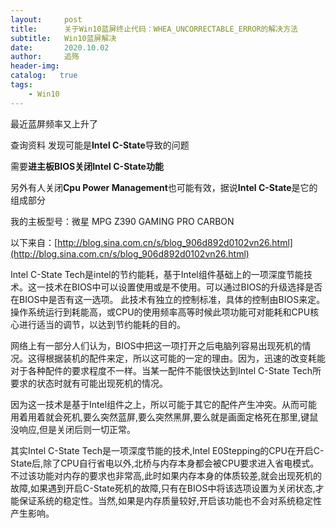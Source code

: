 ```yaml
---
layout:     post
title:      关于Win10蓝屏终止代码：WHEA_UNCORRECTABLE_ERROR的解决方法
subtitle:   Win10蓝屏解决
date:       2020.10.02
author:     追殇
header-img: 
catalog:   true
tags:
    - Win10
---
```


最近蓝屏频率又上升了

查询资料 发现可能是**Intel C-State**导致的问题

需要**进主板BIOS关闭Intel C-State功能**

另外有人关闭**Cpu Power Management**也可能有效，据说**Intel C-State**是它的组成部分

我的主板型号：微星 MPG Z390 GAMING PRO CARBON

以下来自：[http://blog.sina.com.cn/s/blog_906d892d0102vn26.html](http://blog.sina.com.cn/s/blog_906d892d0102vn26.html)

Intel C-State Tech是intel的节约能耗，基于Intel组件基础上的一项深度节能技术。这一技术在BIOS中可以设置使用或是不使用。可以通过BIOS的升级选择是否在BIOS中是否有这一选项。
此技术有独立的控制标准，具体的控制由BIOS来定。操作系统运行到耗能高，或CPU的使用频率高等时候此项功能可对能耗和CPU核心进行适当的调节，以达到节约能耗的目的。

网络上有一部分人们认为，BIOS中把这一项打开之后电脑列容易出现死机的情况。这得根据装机的配件来定，所以这可能的一定的理由。因为，迅速的改变耗能对于各种配件的要求程度不一样。当某一配件不能很快达到Intel C-State Tech所要求的状态时就有可能出现死机的情况。
	
因为这一技术是基于Intel组件之上，所以可能于其它的配件产生冲突。从而可能用着用着就会死机,要么突然蓝屏,要么突然黑屏,要么就是画面定格死在那里,键鼠没响应,但是关闭后则一切正常。

其实Intel C-State Tech是一项深度节能的技术,Intel E0Stepping的CPU在开启C-State后,除了CPU自行省电以外,北桥与内存本身都会被CPU要求进入省电模式。不过该功能对内存的要求也非常高,此时如果内存本身的体质较差,就会出现死机的故障,如果遇到开启C-State死机的故障,只有在BIOS中将该选项设置为关闭状态,才能保证系统的稳定性。当然,如果是内存质量较好,开启该功能也不会对系统稳定性产生影响。